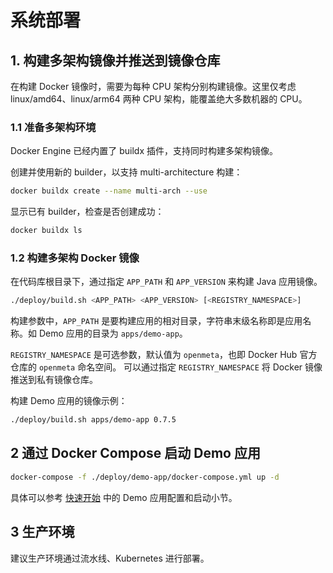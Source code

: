 # 系统部署

## 1. 构建多架构镜像并推送到镜像仓库
在构建 Docker 镜像时，需要为每种 CPU 架构分别构建镜像。这里仅考虑 linux/amd64、linux/arm64 两种 CPU 架构，能覆盖绝大多数机器的 CPU。
### 1.1 准备多架构环境
Docker Engine 已经内置了 buildx 插件，支持同时构建多架构镜像。

创建并使用新的 builder，以支持 multi-architecture 构建：
```bash
docker buildx create --name multi-arch --use
```
显示已有 builder，检查是否创建成功：
```bash
docker buildx ls
```
### 1.2 构建多架构 Docker 镜像
在代码库根目录下，通过指定 `APP_PATH` 和 `APP_VERSION` 来构建 Java 应用镜像。
```bash
./deploy/build.sh <APP_PATH> <APP_VERSION> [<REGISTRY_NAMESPACE>]
```
构建参数中，`APP_PATH` 是要构建应用的相对目录，字符串末级名称即是应用名称。如 Demo 应用的目录为 `apps/demo-app`。

 `REGISTRY_NAMESPACE` 是可选参数，默认值为 `openmeta`，也即 Docker Hub 官方仓库的 `openmeta` 命名空间。
可以通过指定 `REGISTRY_NAMESPACE` 将 Docker 镜像推送到私有镜像仓库。

构建 Demo 应用的镜像示例：
```bash
./deploy/build.sh apps/demo-app 0.7.5
```

## 2 通过 Docker Compose 启动 Demo 应用
```bash
docker-compose -f ./deploy/demo-app/docker-compose.yml up -d
```
具体可以参考 [快速开始](./quickStart) 中的 Demo 应用配置和启动小节。

## 3 生产环境
建议生产环境通过流水线、Kubernetes 进行部署。
